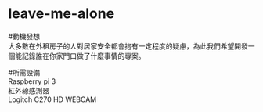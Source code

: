 # leave-me-alone
#動機發想  
大多數在外租房子的人對居家安全都會抱有一定程度的疑慮，為此我們希望開發一個能記錄誰在你家門口做了什麼事情的專案。

#所需設備  
Raspberry pi 3  
紅外線感測器  
Logitch C270 HD WEBCAM
